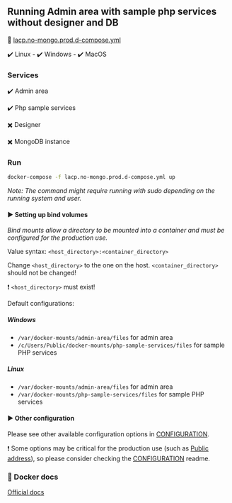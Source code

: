 ## Running Admin area with sample php services without designer and DB

:page_facing_up: [lacp.no-mongo.prod.d-compose.yml](lacp.no-mongo.prod.d-compose.yml)

:heavy_check_mark: Linux - :heavy_check_mark: Windows - :heavy_check_mark: MacOS

### Services

:heavy_check_mark: Admin area

:heavy_check_mark: Php sample services

:heavy_multiplication_x: Designer

:heavy_multiplication_x: MongoDB instance


### Run

```bash
docker-compose -f lacp.no-mongo.prod.d-compose.yml up
```

_Note: The command might require running with sudo depending on the running system and user._


#### :arrow_forward: Setting up bind volumes

_Bind mounts allow a directory to be mounted into a container and must be configured for the production use._

Value syntax: `<host_directory>:<container_directory>`

Change `<host_directory>` to the one on the host. `<container_directory>` should not be changed!

:heavy_exclamation_mark: `<host_directory>` must exist!


Default configurations:

##### Windows
* `/var/docker-mounts/admin-area/files` for admin area
* `/c/Users/Public/docker-mounts/php-sample-services/files` for sample PHP services


##### Linux
* `/var/docker-mounts/admin-area/files` for admin area
* `/var/docker-mounts/php-sample-services/files` for sample PHP services


#### :arrow_forward: Other configuration
Please see other available configuration options in [CONFIGURATION](CONFIGURATION.md).

:heavy_exclamation_mark: Some options may be critical for the production use (such as [Public address](https://github.com/liveart/lajs-docker-compose/blob/master/CONFIGURATION.md#small_blue_diamond-public-address)), so please consider checking the [CONFIGURATION](CONFIGURATION.md) readme.

### :link: Docker docs
[Official docs](https://docs.docker.com/engine/reference/commandline/run/)
